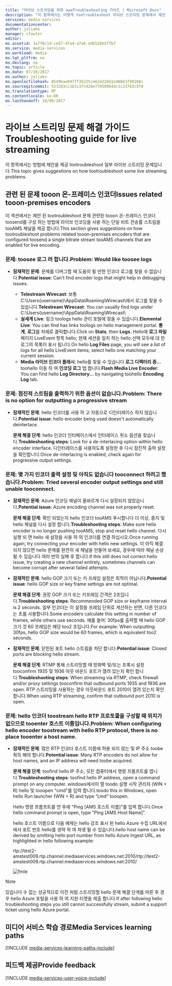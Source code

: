 ```yaml
---
title: "라이브 스트리밍을 위한 aaaTroubleshooting 가이드 | Microsoft Docs"
description: "이 항목에서는 어떻게 tootroubleshoot 라이브 스트리밍 문제에서 제안 사항을 제공 합니다."
services: media-services
documentationcenter: 
author: juliako
manager: cfowler
editor: 
ms.assetid: 3a7f6c1d-ce57-4fa4-a7a6-edb526b3ffbf
ms.service: media-services
ms.workload: media
ms.tgt_pltfrm: na
ms.devlang: na
ms.topic: article
ms.date: 07/20/2017
ms.author: juliako
ms.openlocfilehash: 8549bae947ff3b225ce624220d1e48b63f90208c
ms.sourcegitcommit: 523283cc1b3c37c428e77850964dc1c33742c5f0
ms.translationtype: MT
ms.contentlocale: ko-KR
ms.lasthandoff: 10/06/2017
---
```

# <a name="troubleshooting-guide-for-live-streaming"></a><span data-ttu-id="44f3f-103">라이브 스트리밍 문제 해결 가이드</span><span class="sxs-lookup"><span data-stu-id="44f3f-103">Troubleshooting guide for live streaming</span></span>
<span data-ttu-id="44f3f-104">이 항목에서는 방법에 제안을 제공 tootroubleshoot 일부 라이브 스트리밍 문제입니다.</span><span class="sxs-lookup"><span data-stu-id="44f3f-104">This topic gives suggestions on how tootroubleshoot some live streaming problems.</span></span>

## <a name="issues-related-tooon-premises-encoders"></a><span data-ttu-id="44f3f-105">관련 된 문제 tooon 온-프레미스 인코더</span><span class="sxs-lookup"><span data-stu-id="44f3f-105">Issues related tooon-premises encoders</span></span>
<span data-ttu-id="44f3f-106">이 섹션에서는 제안 된 tootroubleshoot 문제 관련된 tooon 온-프레미스 인코더 toosend를 구성 하는 방법에 라이브 인코딩을 사용 하는 단일 비트 전송률 스트림을 tooAMS 채널을 제공 합니다.</span><span class="sxs-lookup"><span data-stu-id="44f3f-106">This section gives suggestions on how tootroubleshoot problems related tooon-premises encoders that are configured toosend a single bitrate stream tooAMS channels that are enabled for live encoding.</span></span>

### <a name="problem-would-like-toosee-logs"></a><span data-ttu-id="44f3f-107">문제: toosee 로그 려 합니다.</span><span class="sxs-lookup"><span data-stu-id="44f3f-107">Problem: Would like toosee logs</span></span>
* <span data-ttu-id="44f3f-108">**잠재적인 문제**: 문제를 디버그할 때 도움이 될 만한 인코더 로그를 찾을 수 없습니다.</span><span class="sxs-lookup"><span data-stu-id="44f3f-108">**Potential issue**: Can't find encoder logs that might help in debugging issues.</span></span>
  
  * <span data-ttu-id="44f3f-109">**Telestream Wirecast**: 보통 C:\Users\{username}\AppData\Roaming\Wirecast\에서 로그를 찾을 수 있습니다.</span><span class="sxs-lookup"><span data-stu-id="44f3f-109">**Telestream Wirecast**: You can usually find logs under C:\Users\{username}\AppData\Roaming\Wirecast\\</span></span> 
  * <span data-ttu-id="44f3f-110">**실세계 Live**: 링크 toologs hello 관리 포털에 찾을 수 있습니다.</span><span class="sxs-lookup"><span data-stu-id="44f3f-110">**Elemental Live**: You can find has links toologs on hello management portal.</span></span> <span data-ttu-id="44f3f-111">**통계**, **로그**를 차례로 클릭합니다.</span><span class="sxs-lookup"><span data-stu-id="44f3f-111">Click on **Stats**, then **Logs**.</span></span> <span data-ttu-id="44f3f-112">Hello에 **로그 파일** 페이지 LiveEvent 항목 hello; 현재 세션을 일치 하는 hello 선택 모두에 대 한 로그의 목록이 표시 됩니다.</span><span class="sxs-lookup"><span data-stu-id="44f3f-112">On hello **Log Files** page, you will see a list of logs for all hello LiveEvent items; select hello one matching your current session.</span></span> 
  * <span data-ttu-id="44f3f-113">**Media 라이브 인코더 플래시**: hello를 찾을 수 있습니다 **로그 디렉터리 중...**  toohello 이동 하 여 **인코딩 로그** 탭 합니다.</span><span class="sxs-lookup"><span data-stu-id="44f3f-113">**Flash Media Live Encoder**: You can find hello **Log Directory...** by navigating toohello **Encoding Log** tab.</span></span>

### <a name="problem-there-is-no-option-for-outputting-a-progressive-stream"></a><span data-ttu-id="44f3f-114">문제: 점진적 스트림을 출력하기 위한 옵션이 없습니다.</span><span class="sxs-lookup"><span data-stu-id="44f3f-114">Problem: There is no option for outputting a progressive stream</span></span>
* <span data-ttu-id="44f3f-115">**잠재적인 문제**: hello 인코더를 사용 하 고 자동으로 디인터레이스 하지 않습니다.</span><span class="sxs-lookup"><span data-stu-id="44f3f-115">**Potential issue**: hello encoder being used doesn't automatically deinterlace.</span></span> 
  
    <span data-ttu-id="44f3f-116">**문제 해결 단계**: hello 인코더 인터페이스에서 인터레이스 취소 옵션을 찾습니다.</span><span class="sxs-lookup"><span data-stu-id="44f3f-116">**Troubleshooting steps**: Look for a de-interlacing option within hello encoder interface.</span></span> <span data-ttu-id="44f3f-117">디인터레이스를 사용하도록 설정한 후 다시 점진적 출력 설정을 확인합니다.</span><span class="sxs-lookup"><span data-stu-id="44f3f-117">Once de-interlacing is enabled, check again for progressive output settings.</span></span> 

### <a name="problem-tried-several-encoder-output-settings-and-still-unable-tooconnect"></a><span data-ttu-id="44f3f-118">문제: 몇 가지 인코더 출력 설정 및 아직도 없습니다 tooconnect 하려고 했습니다.</span><span class="sxs-lookup"><span data-stu-id="44f3f-118">Problem: Tried several encoder output settings and still unable tooconnect.</span></span>
* <span data-ttu-id="44f3f-119">**잠재적인 문제**: Azure 인코딩 채널이 올바르게 다시 설정되지 않았습니다.</span><span class="sxs-lookup"><span data-stu-id="44f3f-119">**Potential issue**: Azure encoding channel was not properly reset.</span></span> 
  
    <span data-ttu-id="44f3f-120">**문제 해결 단계**: 확인 되었는지 hello 인코더 tooAMS 푸시합니다 더 이상, 중지 및 hello 채널을 다시 설정 합니다.</span><span class="sxs-lookup"><span data-stu-id="44f3f-120">**Troubleshooting steps**: Make sure hello encoder is no longer pushing tooAMS, stop and reset hello channel.</span></span> <span data-ttu-id="44f3f-121">다시 실행 되 면 hello 새 설정을 사용 하 여 인코더를 연결 하십시오.</span><span class="sxs-lookup"><span data-stu-id="44f3f-121">Once running again, try connecting your encoder with hello new settings.</span></span> <span data-ttu-id="44f3f-122">이 아직 해결 되지 않으면 hello 문제를 완전히 새 채널을 만들어 보세요, 경우에 따라 채널 손상 될 수 있습니다 여러 번의 실패 후 합니다.</span><span class="sxs-lookup"><span data-stu-id="44f3f-122">If this still does not correct hello issue, try creating a new channel entirely, sometimes channels can become corrupt after several failed attempts.</span></span>  
* <span data-ttu-id="44f3f-123">**잠재적인 문제**: hello GOP 크기 또는 키 프레임 설정은 최적이 아닙니다.</span><span class="sxs-lookup"><span data-stu-id="44f3f-123">**Potential issue**: hello GOP size or key frame settings are not optimal.</span></span> 
  
    <span data-ttu-id="44f3f-124">**문제 해결 단계**: 권장 GOP 크기 또는 키프레임 간격은 2초입니다.</span><span class="sxs-lookup"><span data-stu-id="44f3f-124">**Troubleshooting steps**: Recommended GOP size or keyframe interval is 2 seconds.</span></span> <span data-ttu-id="44f3f-125">일부 인코더는 이 설정을 프레임 단위로 계산하는 반면, 다른 인코더는 초를 사용합니다.</span><span class="sxs-lookup"><span data-stu-id="44f3f-125">Some encoders calculate this setting in number of frames, while others use seconds.</span></span> <span data-ttu-id="44f3f-126">예를 들어: 30fps를 출력할 때 hello GOP 크기 것 60 프레임은 해당 too2 초입니다.</span><span class="sxs-lookup"><span data-stu-id="44f3f-126">For example: When outputting 30fps, hello GOP size would be 60 frames, which is equivalent too2 seconds.</span></span>  
* <span data-ttu-id="44f3f-127">**잠재적인 문제**: 닫힌된 포트 hello 스트림을 차단 합니다.</span><span class="sxs-lookup"><span data-stu-id="44f3f-127">**Potential issue**: Closed ports are blocking hello stream.</span></span> 
  
    <span data-ttu-id="44f3f-128">**문제 해결 단계**: RTMP 통해 스트리밍할 때 방화벽 및/또는 프록시 설정 tooconfirm 1935 및 1936 아웃 바운드 포트가 열려 있는지 확인 합니다.</span><span class="sxs-lookup"><span data-stu-id="44f3f-128">**Troubleshooting steps**: When streaming via RTMP, check firewall and/or proxy settings tooconfirm that outbound ports 1935 and 1936 are open.</span></span> <span data-ttu-id="44f3f-129">RTP 스트리밍을 사용하는 경우 아웃바운드 포트 2010이 열려 있는지 확인합니다.</span><span class="sxs-lookup"><span data-stu-id="44f3f-129">When using RTP streaming, confirm that outbound port 2010 is open.</span></span> 

### <a name="problem-when-configuring-hello-encoder-toostream-with-hello-rtp-protocol-there-is-no-place-tooenter-a-host-name"></a><span data-ttu-id="44f3f-130">문제: hello 인코더 toostream hello RTP 프로토콜을 구성할 때 위치가 없으므로 tooenter 호스트 이름입니다.</span><span class="sxs-lookup"><span data-stu-id="44f3f-130">Problem: When configuring hello encoder toostream with hello RTP protocol, there is no place tooenter a host name.</span></span>
* <span data-ttu-id="44f3f-131">**잠재적인 문제**: 많은 RTP 인코더 호스트 이름에 허용 되지 않는 및 IP 주소 toobe 획득 해야 합니다.</span><span class="sxs-lookup"><span data-stu-id="44f3f-131">**Potential issue**: Many RTP encoders do not allow for host names, and an IP address will need toobe acquired.</span></span>  
  
    <span data-ttu-id="44f3f-132">**문제 해결 단계**: toofind hello IP 주소, 모든 컴퓨터에서 명령 프롬프트를 엽니다.</span><span class="sxs-lookup"><span data-stu-id="44f3f-132">**Troubleshooting steps**: toofind hello IP address, open a command prompt on any computer.</span></span> <span data-ttu-id="44f3f-133">windows에서이 열 toodo 실행 시작 관리자 (WIN + R) hello 및 tooopen "cmd"를 입력 합니다.</span><span class="sxs-lookup"><span data-stu-id="44f3f-133">toodo this in Windows, open hello Run launcher (WIN + R) and type “cmd” tooopen.</span></span>  
  
    <span data-ttu-id="44f3f-134">Hello 명령 프롬프트를 연 후에 "Ping [AMS 호스트 이름]"를 입력 합니다.</span><span class="sxs-lookup"><span data-stu-id="44f3f-134">Once hello command prompt is open, type "Ping [AMS Host Name]".</span></span> 
  
    <span data-ttu-id="44f3f-135">hello 호스트 이름으로 다음 예제는 hello 강조 표시 된 hello Azure 수집 URL에서에서 포트 번호 hello를 생략 하 여 파생 될 수 있습니다.</span><span class="sxs-lookup"><span data-stu-id="44f3f-135">hello host name can be derived by omitting hello port number from hello Azure Ingest URL, as highlighted in hello following example:</span></span> 
  
    <span data-ttu-id="44f3f-136">rtp://test2-amstest009.rtp.channel.mediaservices.windows.net:2010/</span><span class="sxs-lookup"><span data-stu-id="44f3f-136">rtp://test2-amstest009.rtp.channel.mediaservices.windows.net:2010/</span></span> 
  
    ![fmle](./media/media-services-fmle-live-encoder/media-services-fmle10.png)

> [!NOTE]
> <span data-ttu-id="44f3f-138">있습니다 수 없는 성공적으로 이전 처럼 스트리밍할 hello 문제 해결 단계를 따른 후 경우 hello Azure 포털을 사용 하 여 지원 티켓을 제출 합니다.</span><span class="sxs-lookup"><span data-stu-id="44f3f-138">If after following hello troubleshooting steps you still cannot successfully stream, submit a support ticket using hello Azure portal.</span></span>
> 
> 

## <a name="media-services-learning-paths"></a><span data-ttu-id="44f3f-139">미디어 서비스 학습 경로</span><span class="sxs-lookup"><span data-stu-id="44f3f-139">Media Services learning paths</span></span>
[!INCLUDE [media-services-learning-paths-include](../../includes/media-services-learning-paths-include.md)]

## <a name="provide-feedback"></a><span data-ttu-id="44f3f-140">피드백 제공</span><span class="sxs-lookup"><span data-stu-id="44f3f-140">Provide feedback</span></span>
[!INCLUDE [media-services-user-voice-include](../../includes/media-services-user-voice-include.md)]

